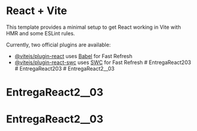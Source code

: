 # React + Vite

This template provides a minimal setup to get React working in Vite with HMR and some ESLint rules.

Currently, two official plugins are available:

- [@vitejs/plugin-react](https://github.com/vitejs/vite-plugin-react/blob/main/packages/plugin-react/README.md) uses [Babel](https://babeljs.io/) for Fast Refresh
- [@vitejs/plugin-react-swc](https://github.com/vitejs/vite-plugin-react-swc) uses [SWC](https://swc.rs/) for Fast Refresh
#   E n t r e g a R e a c t 2 _ _ 0 3  
 #   E n t r e g a R e a c t 2 _ _ 0 3  
 # EntregaReact2__03
# EntregaReact2__03
# EntregaReact2__03
